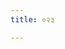```yaml
---
title: ०२३

---
```

<div class="js_include" url="../vetAla-panchavimshatikA/016/"  newLevelForH1="2" includeTitle="false"> </div>